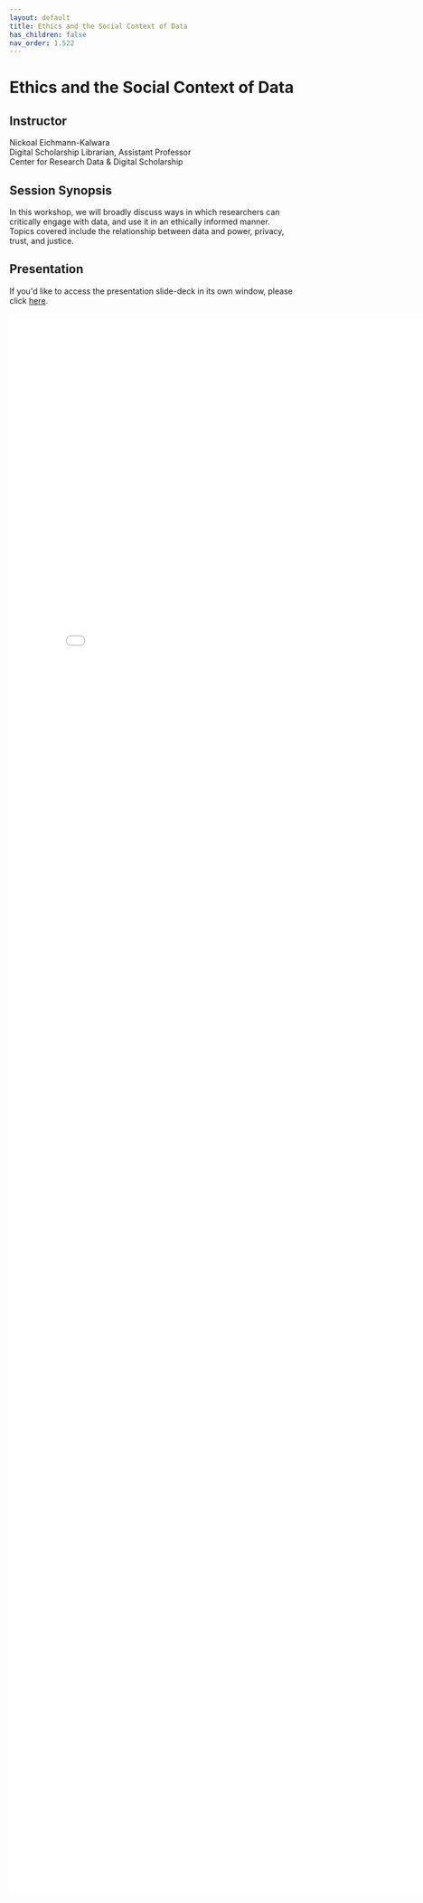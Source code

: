 ```yaml
---
layout: default
title: Ethics and the Social Context of Data
has_children: false
nav_order: 1.522
---
```


# Ethics and the Social Context of Data

## Instructor
Nickoal Eichmann-Kalwara\
Digital Scholarship Librarian, Assistant Professor\
Center for Research Data & Digital Scholarship

## Session Synopsis

In this workshop, we will broadly discuss ways in which researchers can critically engage with data, and use it in an ethically informed manner. Topics covered include the relationship between data and power, privacy, trust, and justice. 

## Presentation

If you'd like to access the presentation slide-deck in its own window, please click [here](ethics_presentation/ethics2023.pdf).

<iframe src="ethics_presentation/ethics2023.pdf" style="width: 800px; height: 2800px;" frameBorder="0"></iframe>


